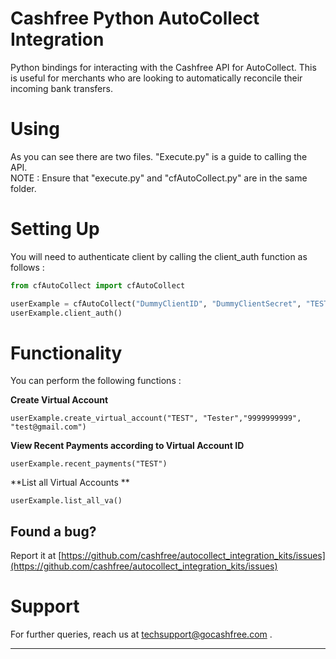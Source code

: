 #  Cashfree Python AutoCollect Integration 

Python bindings for interacting with the Cashfree API for AutoCollect. This is useful for merchants who are looking to automatically reconcile their incoming bank transfers. 

# Using 

As you can see there are two files. "Execute.py" is a guide to calling the API. <br />
NOTE : Ensure that "execute.py" and "cfAutoCollect.py" are in the same folder.

# Setting Up

You will need to authenticate client by calling the client_auth function as follows : 

```python
from cfAutoCollect import cfAutoCollect

userExample = cfAutoCollect("DummyClientID", "DummyClientSecret", "TEST/PROD")
userExample.client_auth()
```

# Functionality

You can perform the following functions : 

**Create Virtual Account**
```
userExample.create_virtual_account("TEST", "Tester","9999999999", "test@gmail.com")
```

**View Recent Payments according to Virtual Account ID**
```
userExample.recent_payments("TEST")
```
**List all Virtual Accounts **

```
userExample.list_all_va()
```
## Found a bug?

Report it at [https://github.com/cashfree/autocollect_integration_kits/issues](https://github.com/cashfree/autocollect_integration_kits/issues)

# Support

For further queries, reach us at techsupport@gocashfree.com .

********************************************************************************** 





